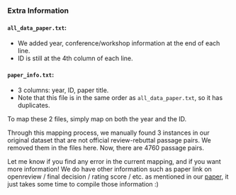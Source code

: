 ### Extra Information

#### `all_data_paper.txt`:
* We added year, conference/workshop information at the end of each line.
* ID is still at the 4th column of each line.

#### `paper_info.txt`:
* 3 columns: year, ID, paper title.
* Note that this file is in the same order as `all_data_paper.txt`, so it has duplicates.

To map these 2 files, simply map on both the year and the ID. 

Through this mapping process, we manually found 3 instances in our original dataset that are not official review-rebuttal passage pairs. We removed them in the files here. Now, there are 4760 passage pairs.

Let me know if you find any error in the current mapping, and if you want more information! We do have other information such as paper link on openreview / final decision / rating score / etc. as mentioned in our [paper](https://aclanthology.org/2020.emnlp-main.569.pdf), it just takes some time to compile those information :)
